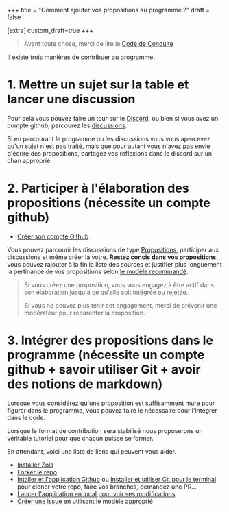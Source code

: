 +++
title = "Comment ajouter vos propositions au programme ?"
draft = false

[extra]
custom_draft=true
+++

> Avant toute chose, merci de lire le [Code de Conduite](@/contribute/code-of-conduct.md)

Il existe trois manières de contribuer au programme.

# 1. Mettre un sujet sur la table et lancer une discussion

Pour cela vous pouvez faire un tour sur le [Discord](https://discord.gg/PARjP7yB), ou bien si vous avez un compte github, parcourez les [discussions](https://github.com/2027-ou-jamais/2027-ou-jamais.github.io/discussions).

Si en parcourant le programme ou les discussions vous vous apercevez qu'un sujet n'est pas traité, mais que pour autant vous n'avez pas envie d'écrire des propositions, partagez vos reflexions dans le discord sur un chan approprié.

# 2. Participer à l'élaboration des propositions (nécessite un compte github)

* [Créer son compte Github](https://docs.github.com/fr/get-started/signing-up-for-github/signing-up-for-a-new-github-account#signing-up-for-a-new-account)

Vous pouvez parcourir les discussions de type [Propositions](https://github.com/2027-ou-jamais/2027-ou-jamais.github.io/discussions/categories/propositions), participer aux discussions et même créer la votre.
**Restez concis dans vos propositions**, vous pouvez rajouter à la fin la liste des sources et justifier plus longuement la pertinance de vos propositions selon [le modèle recommandé](https://github.com/2027-ou-jamais/2027-ou-jamais.github.io/discussions/8).

> Si vous créez une proposition, vous vous engagez à être actif dans son élaboration jusqu'à ce qu'elle soit intégrée ou rejetée.
> 
> Si vous ne pouvez plus tenir cet engagement, merci de prévenir une modérateur pour reparenter la proposition. 


# 3. Intégrer des propositions dans le programme (nécessite un compte github + savoir utiliser Git + avoir des notions de markdown)

Lorsque vous considérez qu'une proposition est suffisamment mure pour figurer dans le programme, vous pouvez faire le nécessaire pour l'intégrer dans le code.

Lorsque le format de contribution sera stabilisé nous proposerons un véritable tutoriel pour que chacun puisse se former.

En attendant, voici une liste de liens qui peuvent vous aider. 

* [Installer Zola](https://www.getzola.org/documentation/getting-started/installation/)
* [Forker le repo](https://docs.github.com/fr/get-started/quickstart/contributing-to-projects#cloning-a-fork)
* [Intaller et l'application Github](https://desktop.github.com/) ou [Installer et utiliser Git pour le terminal](https://git-scm.com/) pour cloner votre repo, faire vos branches, demandez une PR...
* [Lancer l'application en local pour voir ses modifications](https://www.getzola.org/documentation/getting-started/cli-usage/#serve)
* [Créer une issue](https://github.com/2027-ou-jamais/2027-ou-jamais.github.io/issues/new/choose) en utilisant le modèle approprié

